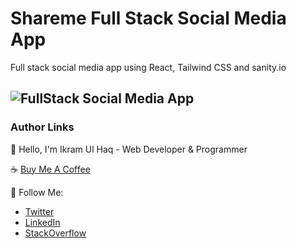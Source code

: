 # Shareme Full Stack Social Media App

Full stack social media app using React, Tailwind CSS and sanity.io

## ![FullStack Social Media App](https://i.ibb.co/8cLfj3X/image.png)

### Author Links

👋 Hello, I'm Ikram Ul Haq - Web Developer & Programmer

☕ [Buy Me A Coffee](https://www.buymeacoffee.com/ikramdev)

🚀 Follow Me:

- [Twitter](https://twitter.com/ikramdev)
- [LinkedIn](https://www.linkedin.com/in/ikramdev/)
- [StackOverflow](https://stackoverflow.com/users/13859212/ikram-ul-haq)
